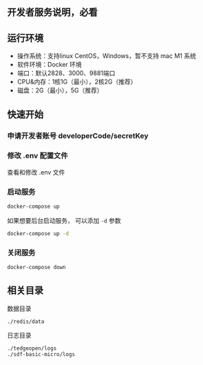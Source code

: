 ## 开发者服务说明，必看

## 运行环境

- 操作系统：支持linux CentOS，Windows，暂不支持 mac M1 系统
- 软件环境：Docker 环境
- 端口：默认2828、3000、9881端口
- CPU&内存：1核1G（最小），2核2G（推荐）
- 磁盘：2G（最小），5G（推荐）


## 快速开始
### 申请开发者账号 developerCode/secretKey

### 修改 .env 配置文件

查看和修改 .env 文件

### 启动服务

```bash
docker-compose up
```

如果想要后台启动服务， 可以添加 `-d` 参数

```bash
docker-compose up -d

```
### 关闭服务

```bash
docker-compose down
```

## 相关目录

数据目录

```
./redis/data
```

日志目录

```
./tedgeopen/logs
./sdf-basic-micro/logs
```

